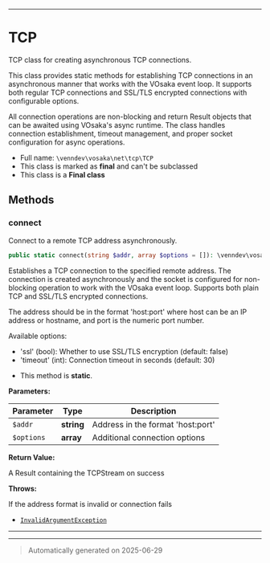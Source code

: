 ***

# TCP

TCP class for creating asynchronous TCP connections.

This class provides static methods for establishing TCP connections in an
asynchronous manner that works with the VOsaka event loop. It supports both
regular TCP connections and SSL/TLS encrypted connections with configurable
options.

All connection operations are non-blocking and return Result objects that
can be awaited using VOsaka's async runtime. The class handles connection
establishment, timeout management, and proper socket configuration for
async operations.

* Full name: `\venndev\vosaka\net\tcp\TCP`
* This class is marked as **final** and can't be subclassed
* This class is a **Final class**




## Methods


### connect

Connect to a remote TCP address asynchronously.

```php
public static connect(string $addr, array $options = []): \venndev\vosaka\core\Result&lt;\venndev\vosaka\net\tcp\TCPStream&gt;
```

Establishes a TCP connection to the specified remote address. The connection
is created asynchronously and the socket is configured for non-blocking
operation to work with the VOsaka event loop. Supports both plain TCP and
SSL/TLS encrypted connections.

The address should be in the format 'host:port' where host can be an IP
address or hostname, and port is the numeric port number.

Available options:
- 'ssl' (bool): Whether to use SSL/TLS encryption (default: false)
- 'timeout' (int): Connection timeout in seconds (default: 30)

* This method is **static**.




**Parameters:**

| Parameter | Type | Description |
|-----------|------|-------------|
| `$addr` | **string** | Address in the format &#039;host:port&#039; |
| `$options` | **array** | Additional connection options |


**Return Value:**

A Result containing the TCPStream on success



**Throws:**
<p>If the address format is invalid or connection fails</p>

- [`InvalidArgumentException`](../../../../InvalidArgumentException.md)



***


***
> Automatically generated on 2025-06-29
